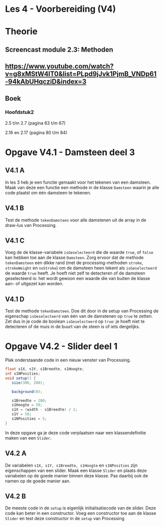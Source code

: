 Les 4 - Voorbereiding (V4)
===

# Theorie

## Screencast module 2.3: Methoden

## <https://www.youtube.com/watch?v=g8xMStW4lT0&list=PLpd9jJvk1PjmB_VNDp61-94kAbUHqcziD&index=3>

## Boek

### Hoofdstuk2

2.5 t/m 2.7 (pagina 63 t/m 67)

2.16 en 2.17 (pagina 80 t/m 84)


# Opgave V4.1 - Damsteen deel 3

## V4.1 A

In les 3 heb je een functie gemaakt voor het tekenen van een damsteen. Maak van deze een functie een methode in de klasse `Damsteen` waarin je alle code plaatst om één damsteen te tekenen.

## V4.1 B

Test de methode `tekenDamsteen` voor alle damstenen uit de array in de draw-lus van Processing.

## V4.1 C

Voeg de de klasse-variabele `isGeselecteerd` die de waarde `true`, of `false` kan hebben toe aan de klasse `Damsteen`. Zorg ervoor dat de methode `tekenDamsteen` een dikke rand (met de processing-methoden `stroke`, `strokeWeight` en `noStroke`) om de damsteen heen tekent als `isGeselecteerd` de waarde `true` heeft. Je hoeft niet zelf te detecteren of de damsteen geselecteerd is: het wordt gewoon een waarde die van buiten de klasse aan- of uitgezet kan worden.

## V4.1 D

Test de methode `tekenDamsteen`. Doe dit door in de setup van Processing de eigenschap `isGeselecteerd` van één van de damstenen op `true` te zetten. Zet dus in je code de boolean `isGeselecteerd` op `true`: je hoeft niet te detecteren of de muis in de buurt van de steen is of iets dergelijks.


# Opgave V4.2 - Slider deel 1

Plak onderstaande code in een nieuw venster van Processing.

```java 
float s1X, s1Y, s1Breedte, s1Hoogte;
int s1NPosities;
void setup() {
   size(300, 200);

   background(0);

   s1Breedte = 200;
   s1Hoogte = 50;
   s1X = (width - s1Breedte) / 2;
   s1Y = 50;
   s1NPosities = 5;
}
```

In deze opgave ga je deze code verplaatsen naar een klassendefinitie maken van een `Slider`.

## V4.2 A

De variabelen `s1X, s1Y, s1Breedte, s1Hoogte` en `s1NPosities` zijn eigenschappen van een slider. Maak een klasse `Slider` en plaats deze variabelen op de goede manier binnen deze klasse. Pas daarbij ook de namen op de goede manier aan.

## V4.2 B

De meeste code in de `setup` is eigenlijk initialisatiecode van de slider. Deze code kan beter in een constructor. Voeg een constructor toe aan de klasse `Slider` en test deze constructor in de `setup` van Processing
